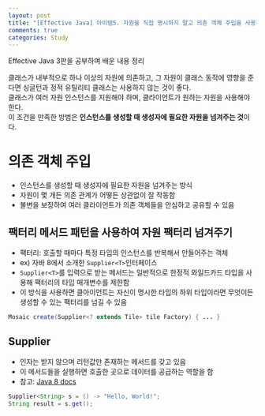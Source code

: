 ```yaml
---
layout: post
title: "[Effective Java] 아이템5. 자원을 직접 명시하지 말고 의존 객체 주입을 사용하라"
comments: true
categories: Study
---
```

Effective Java 3판을 공부하며 배운 내용 정리 

클래스가 내부적으로 하나 이상의 자원에 의존하고, 그 자원이 클래스 동작에 영향을 준다면 싱글턴과 정적 유틸리티 클래스는 사용하지 않는 것이 좋다.  
클래스가 여러 자원 인스턴스를 지원해야 하며, 클라이언트가 원하는 자원을 사용해야 한다.  
이 조건을 만족한 방법은 **인스턴스를 생성할 때 생성자에 필요한 자원을 넘겨주는 것**이다.

# 의존 객체 주입
- 인스턴스를 생성할 때 생성자에 필요한 자원을 넘겨주는 방식
- 자원이 몇 개든 의존 관계가 어떻든 상관없이 잘 작동함
- 불변을 보장하여 여러 클라이언트가 의존 객체들을 안심하고 공유할 수 있음

## 팩터리 메서드 패턴을 사용하여 자원 팩터리 넘겨주기
- 팩터리: 호출할 때마다 특정 타입의 인스턴스를 반복해서 만들어주는 객체
- ex) 자바 8에서 소개한 `Supplier<T>`인터페이스
- `Supplier<T>`를 입력으로 받는 메서드는 일반적으로 한정적 와일드카드 타입을 사용해 팩터리의 타입 매개변수를 제한함
- 이 방식을 사용하면 클아이언트는 자신이 명시한 타입의 하위 타입이라면 무엇이든 생성할 수 있는 팩터리를 넘길 수 있음
```java
Mosaic create(Supplier<? extends Tile> tile Factory) { ... } 
```

## Supplier<T>
- 인자는 받지 않으며 리턴값만 존재하는 메서드를 갖고 있음  
- 이 메서드들을 실행하면 호출한 곳으로 데이터를 공급하는 역할을 함
- 참고: [Java 8 docs](https://docs.oracle.com/javase/8/docs/api/)
```java
Supplier<String> s = () -> "Hello, World!";
String result = s.get();
```